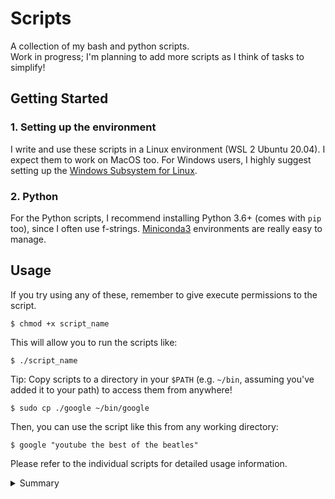 # Scripts

A collection of my bash and python scripts.  
Work in progress; I'm planning to add more scripts as I think of tasks to simplify!

## Getting Started

### 1. Setting up the environment

I write and use these scripts in a Linux environment (WSL 2 Ubuntu 20.04). I expect them to work on MacOS too. For Windows users, I highly suggest setting up the [Windows Subsystem for Linux](https://docs.microsoft.com/en-us/windows/wsl/install-win10).

### 2. Python

For the Python scripts, I recommend installing Python 3.6+ (comes with `pip` too), since I often use f-strings.
[Miniconda3](https://docs.conda.io/en/latest/miniconda.html) environments are really easy to manage.

## Usage

If you try using any of these, remember to give execute permissions to the script.

```
$ chmod +x script_name
```

This will allow you to run the scripts like:

```
$ ./script_name
```

Tip: Copy scripts to a directory in your `$PATH` (e.g. `~/bin`, assuming you've added it to your path) to access them from anywhere!

```
$ sudo cp ./google ~/bin/google
```

Then, you can use the script like this from any working directory:

```
$ google "youtube the best of the beatles"
```

Please refer to the individual scripts for detailed usage information.

<details>
<summary>Summary</summary>

| Script              | Description                                                                   |
| ------------------- | ----------------------------------------------------------------------------- |
| ./hackerrank/       | Solutions to selected Linux Shell questions from HackerRank.                  |
| ./check-sudo-group  | List all the sudoers (with root privileges) on the system.                    |
| ./encrypt-pdf       | Encrypt a given PDF file with a password.                                     |
| ./github            | Open GitHub for repository in current working directory.                      |
| ./google            | Google search in the command line.                                            |
| ./install-conda     | Install miniconda3 in `/opt/conda/`.                                          |
| ./merge-json        | Merge all JSON files in the specified directory.                              |
| ./merge-pdf         | Merge mutliple PDF files into a single file.                                  |
| ./mkfile            | Create a new file in a new directory at the same time.                        |
| ./path              | Pretty print the `$PATH` variable.                                            |
| ./remove-extensions | Remove file extensions from all files in the specified directory.             |
| ./remove-pages      | Remove specified pages from a given PDF file.                                 |
| ./rename-files      | Rename files to replace spaces with underscores, and change to lower case.    |
| ./run-py-java       | Run all python/java files in a specified directory.                           |
| ./sort-json         | Sort a JSON file (lexicographically) in-place (including any nested objects). |
| ./update-submodule  | Update changes in a given submodule.                                          |
| ./youtube           | Download a YouTube video (mp4) or audio file (mp3).                           |

</details>
